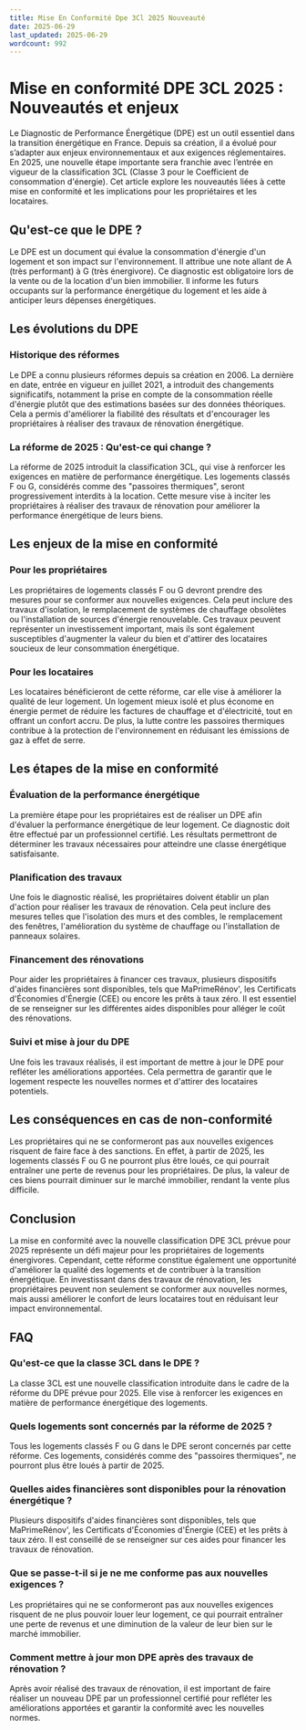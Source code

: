 ```yaml
---
title: Mise En Conformité Dpe 3Cl 2025 Nouveauté
date: 2025-06-29
last_updated: 2025-06-29
wordcount: 992
---
```


# Mise en conformité DPE 3CL 2025 : Nouveautés et enjeux

Le Diagnostic de Performance Énergétique (DPE) est un outil essentiel dans la transition énergétique en France. Depuis sa création, il a évolué pour s’adapter aux enjeux environnementaux et aux exigences réglementaires. En 2025, une nouvelle étape importante sera franchie avec l’entrée en vigueur de la classification 3CL (Classe 3 pour le Coefficient de consommation d'énergie). Cet article explore les nouveautés liées à cette mise en conformité et les implications pour les propriétaires et les locataires.

## Qu'est-ce que le DPE ?

Le DPE est un document qui évalue la consommation d'énergie d'un logement et son impact sur l'environnement. Il attribue une note allant de A (très performant) à G (très énergivore). Ce diagnostic est obligatoire lors de la vente ou de la location d'un bien immobilier. Il informe les futurs occupants sur la performance énergétique du logement et les aide à anticiper leurs dépenses énergétiques.

## Les évolutions du DPE

### Historique des réformes

Le DPE a connu plusieurs réformes depuis sa création en 2006. La dernière en date, entrée en vigueur en juillet 2021, a introduit des changements significatifs, notamment la prise en compte de la consommation réelle d'énergie plutôt que des estimations basées sur des données théoriques. Cela a permis d'améliorer la fiabilité des résultats et d'encourager les propriétaires à réaliser des travaux de rénovation énergétique.

### La réforme de 2025 : Qu'est-ce qui change ?

La réforme de 2025 introduit la classification 3CL, qui vise à renforcer les exigences en matière de performance énergétique. Les logements classés F ou G, considérés comme des "passoires thermiques", seront progressivement interdits à la location. Cette mesure vise à inciter les propriétaires à réaliser des travaux de rénovation pour améliorer la performance énergétique de leurs biens.

## Les enjeux de la mise en conformité

### Pour les propriétaires

Les propriétaires de logements classés F ou G devront prendre des mesures pour se conformer aux nouvelles exigences. Cela peut inclure des travaux d'isolation, le remplacement de systèmes de chauffage obsolètes ou l'installation de sources d'énergie renouvelable. Ces travaux peuvent représenter un investissement important, mais ils sont également susceptibles d'augmenter la valeur du bien et d'attirer des locataires soucieux de leur consommation énergétique.

### Pour les locataires

Les locataires bénéficieront de cette réforme, car elle vise à améliorer la qualité de leur logement. Un logement mieux isolé et plus économe en énergie permet de réduire les factures de chauffage et d'électricité, tout en offrant un confort accru. De plus, la lutte contre les passoires thermiques contribue à la protection de l'environnement en réduisant les émissions de gaz à effet de serre.

## Les étapes de la mise en conformité

### Évaluation de la performance énergétique

La première étape pour les propriétaires est de réaliser un DPE afin d'évaluer la performance énergétique de leur logement. Ce diagnostic doit être effectué par un professionnel certifié. Les résultats permettront de déterminer les travaux nécessaires pour atteindre une classe énergétique satisfaisante.

### Planification des travaux

Une fois le diagnostic réalisé, les propriétaires doivent établir un plan d'action pour réaliser les travaux de rénovation. Cela peut inclure des mesures telles que l'isolation des murs et des combles, le remplacement des fenêtres, l'amélioration du système de chauffage ou l'installation de panneaux solaires.

### Financement des rénovations

Pour aider les propriétaires à financer ces travaux, plusieurs dispositifs d'aides financières sont disponibles, tels que MaPrimeRénov', les Certificats d'Économies d'Énergie (CEE) ou encore les prêts à taux zéro. Il est essentiel de se renseigner sur les différentes aides disponibles pour alléger le coût des rénovations.

### Suivi et mise à jour du DPE

Une fois les travaux réalisés, il est important de mettre à jour le DPE pour refléter les améliorations apportées. Cela permettra de garantir que le logement respecte les nouvelles normes et d'attirer des locataires potentiels.

## Les conséquences en cas de non-conformité

Les propriétaires qui ne se conformeront pas aux nouvelles exigences risquent de faire face à des sanctions. En effet, à partir de 2025, les logements classés F ou G ne pourront plus être loués, ce qui pourrait entraîner une perte de revenus pour les propriétaires. De plus, la valeur de ces biens pourrait diminuer sur le marché immobilier, rendant la vente plus difficile.

## Conclusion

La mise en conformité avec la nouvelle classification DPE 3CL prévue pour 2025 représente un défi majeur pour les propriétaires de logements énergivores. Cependant, cette réforme constitue également une opportunité d'améliorer la qualité des logements et de contribuer à la transition énergétique. En investissant dans des travaux de rénovation, les propriétaires peuvent non seulement se conformer aux nouvelles normes, mais aussi améliorer le confort de leurs locataires tout en réduisant leur impact environnemental.

## FAQ

### Qu'est-ce que la classe 3CL dans le DPE ?

La classe 3CL est une nouvelle classification introduite dans le cadre de la réforme du DPE prévue pour 2025. Elle vise à renforcer les exigences en matière de performance énergétique des logements.

### Quels logements sont concernés par la réforme de 2025 ?

Tous les logements classés F ou G dans le DPE seront concernés par cette réforme. Ces logements, considérés comme des "passoires thermiques", ne pourront plus être loués à partir de 2025.

### Quelles aides financières sont disponibles pour la rénovation énergétique ?

Plusieurs dispositifs d'aides financières sont disponibles, tels que MaPrimeRénov', les Certificats d'Économies d'Énergie (CEE) et les prêts à taux zéro. Il est conseillé de se renseigner sur ces aides pour financer les travaux de rénovation.

### Que se passe-t-il si je ne me conforme pas aux nouvelles exigences ?

Les propriétaires qui ne se conformeront pas aux nouvelles exigences risquent de ne plus pouvoir louer leur logement, ce qui pourrait entraîner une perte de revenus et une diminution de la valeur de leur bien sur le marché immobilier.

### Comment mettre à jour mon DPE après des travaux de rénovation ?

Après avoir réalisé des travaux de rénovation, il est important de faire réaliser un nouveau DPE par un professionnel certifié pour refléter les améliorations apportées et garantir la conformité avec les nouvelles normes.